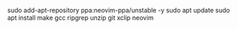 sudo add-apt-repository ppa:neovim-ppa/unstable -y
sudo apt update
sudo apt install make gcc ripgrep unzip git xclip neovim
